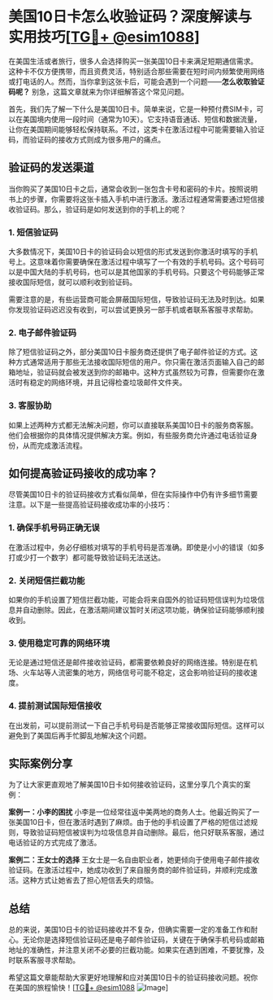 # 美国10日卡怎么收验证码？深度解读与实用技巧[[TG💪+ @esim1088](https://t.me/s/esim1088)]

在美国生活或者旅行，很多人会选择购买一张美国10日卡来满足短期通信需求。这种卡不仅方便携带，而且资费灵活，特别适合那些需要在短时间内频繁使用网络或打电话的人。然而，当你拿到这张卡后，可能会遇到一个问题——**怎么收取验证码呢？** 别急，这篇文章就来为你详细解答这个常见问题。

首先，我们先了解一下什么是美国10日卡。简单来说，它是一种预付费SIM卡，可以在美国境内使用一段时间（通常为10天）。它支持语音通话、短信和数据流量，让你在美国期间能够轻松保持联系。不过，这类卡在激活过程中可能需要输入验证码，而验证码的接收方式则成为很多用户的痛点。

## 验证码的发送渠道

当你购买了美国10日卡之后，通常会收到一张包含卡号和密码的卡片。按照说明书上的步骤，你需要将这张卡插入手机中进行激活。激活过程通常需要通过短信接收验证码。那么，验证码是如何发送到你的手机上的呢？

### 1. 短信验证码
大多数情况下，美国10日卡的验证码会以短信的形式发送到你激活时填写的手机号上。这意味着你需要确保在激活过程中填写了一个有效的手机号码。这个号码可以是中国大陆的手机号码，也可以是其他国家的手机号码。只要这个号码能够正常接收国际短信，就可以顺利收到验证码。

需要注意的是，有些运营商可能会屏蔽国际短信，导致验证码无法及时到达。如果你发现验证码迟迟没有收到，可以尝试更换另一部手机或者联系客服寻求帮助。

### 2. 电子邮件验证码
除了短信验证码之外，部分美国10日卡服务商还提供了电子邮件验证的方式。这种方式通常适用于那些无法接收国际短信的用户。你只需在激活页面输入自己的邮箱地址，验证码就会被发送到你的邮箱中。这种方式虽然较为可靠，但需要你在激活时有稳定的网络环境，并且记得检查垃圾邮件文件夹。

### 3. 客服协助
如果上述两种方式都无法解决问题，你可以直接联系美国10日卡的服务商客服。他们会根据你的具体情况提供解决方案。例如，有些服务商允许通过电话验证身份，从而完成激活流程。

## 如何提高验证码接收的成功率？

尽管美国10日卡的验证码接收方式看似简单，但在实际操作中仍有许多细节需要注意。以下是一些提高验证码接收成功率的小技巧：

### 1. 确保手机号码正确无误
在激活过程中，务必仔细核对填写的手机号码是否准确。即使是小小的错误（如多打或少打一个数字）都可能导致验证码无法送达。

### 2. 关闭短信拦截功能
如果你的手机设置了短信拦截功能，可能会将来自国外的验证码短信误判为垃圾信息并自动删除。因此，在激活期间建议暂时关闭这项功能，确保验证码能够顺利接收到。

### 3. 使用稳定可靠的网络环境
无论是通过短信还是邮件接收验证码，都需要依赖良好的网络连接。特别是在机场、火车站等人流密集的地方，网络信号可能不稳定，这会影响验证码的接收速度。

### 4. 提前测试国际短信接收
在出发前，可以提前测试一下自己手机号码是否能够正常接收国际短信。这样可以避免到了美国后再手忙脚乱地解决这个问题。

## 实际案例分享

为了让大家更直观地了解美国10日卡如何接收验证码，这里分享几个真实的案例：

**案例一：小李的困扰**
小李是一位经常往返中美两地的商务人士。他最近购买了一张美国10日卡，但在激活时遇到了麻烦。由于他的手机设置了严格的短信过滤规则，导致验证码短信被误判为垃圾信息并自动删除。最后，他只好联系客服，通过电话验证的方式完成了激活。

**案例二：王女士的选择**
王女士是一名自由职业者，她更倾向于使用电子邮件接收验证码。在激活过程中，她成功收到了来自服务商的邮件验证码，并顺利完成激活。这种方式让她省去了担心短信丢失的烦恼。

## 总结

总的来说，美国10日卡的验证码接收并不复杂，但确实需要一定的准备工作和耐心。无论你是选择短信验证码还是电子邮件验证码，关键在于确保手机号码或邮箱地址的准确性，并注意关闭不必要的拦截功能。如果实在遇到困难，不要犹豫，及时联系客服寻求帮助。

希望这篇文章能帮助大家更好地理解和应对美国10日卡的验证码接收问题。祝你在美国的旅程愉快！[[TG💪+ @esim1088](https://t.me/s/esim1088) ![Image](https://i.postimg.cc/4NQfJmqS/Snipaste-2025-05-13-00-14-12.png)]